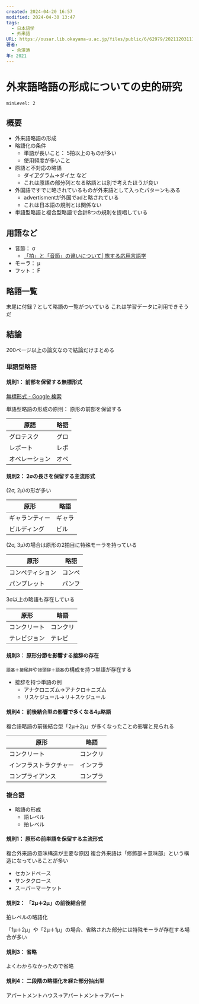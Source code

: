 ```yaml
---
created: 2024-04-20 16:57
modified: 2024-04-30 13:47
tags:
  - 日本語学
  - 外来語
URL: https://ousar.lib.okayama-u.ac.jp/files/public/6/62979/20211203111833290622/K0006528_fulltext.pdf
著者:
  - 佘澤涛
年: 2021
---
```


# 外来語略語の形成についての史的研究

```table-of-contents
minLevel: 2
```

## 概要

- 外来語略語の形成
- 略語化の条件
    - 単語が長いこと： 5拍以上のものが多い
    - 使用頻度が多いこと
- 原語と不対応の略語
    - ダイ<u>ア</u>グラム→ダイ<u>ヤ</u> など
    - これは原語の部分列となる略語とは別で考えたほうが良い
- 外国語ですでに略されているものが外来語として入ったパターンもある
    - advertismentが外国でadと略されている
    - これは日本語の規則とは関係ない
- 単語型略語と複合型略語で合計8つの規則を提唱している

## 用語など

- 音節： σ
    - [「拍」と「音節」の違いについて│旅する応用言語学](https://www.nihongo-appliedlinguistics.net/wp/archives/4521)
- モーラ： μ
- フット： F

## 略語一覧

末尾に付録？として略語の一覧がついている
これは学習データに利用できそうだ

## 結論

200ページ以上の論文なので結論だけまとめる

### 単語型略語

#### 規則1： 前部を保留する無標形式

[無標形式 - Google 検索](https://www.google.com/search?q=%E7%84%A1%E6%A8%99%E5%BD%A2%E5%BC%8F)

単語型略語の形成の原則： 原形の前部を保留する

| 原語      | 略語  |
| ------- | --- |
| グロテスク   | グロ  |
| レポート    | レポ  |
| オペレーション | オペ  |

#### 規則2： 2σの長さを保留する主流形式

(2σ, 2μ)の形が多い

| 原形      | 略語  |
| ------- | --- |
| ギャランティー | ギャラ |
| ビルディング  | ビル  |

(2σ, 3μ)の場合は原形の2拍目に特殊モーラを持っている

| 原形       | 略語  |
| -------- | --- |
| コンペティション | コンペ |
| パンプレット   | パンフ |

3σ以上の略語も存在している

| 原形     | 略語   |
| ------ | ---- |
| コンクリート | コンクリ |
| テレビジョン | テレビ  |

#### 規則3： 原形分節を影響する接辞の存在

`語基＋接尾辞`や`接頭辞＋語基`の構成を持つ単語が存在する

- 接辞を持つ単語の例
    - アナクロニズム→アナクロ＋ニズム
    - リスケジュール→リ＋スケジュール

#### 規則4： 前後結合型の影響で多くなる4μ略語

複合語略語の前後結合型「2μ＋2μ」が多くなったことの影響と見られる

| 原形          | 略語   |
| ----------- | ---- |
| コンクリート      | コンクリ |
| インフラストラクチャー | インフラ |
| コンプライアンス    | コンプラ |

### 複合語

- 略語の形成
    - 語レベル
    - 拍レベル

#### 規則1： 原形の前単語を保留する主流形式

複合外来語の意味構造が主要な原因
複合外来語は「修飾部＋意味部」という構造になっていることが多い

- セカンドベース
- サンタクロース
- スーパーマーケット

#### 規則2： 「2μ＋2μ」の前後結合型

拍レベルの略語化

「1μ＋2μ」や「2μ＋1μ」の場合、省略された部分には特殊モーラが存在する場合が多い

#### 規則3： 省略

よくわからなかったので省略

#### 規則4： 二段階の略語化を経た部分抽出型

アパートメントハウス→アパートメント→アパート
